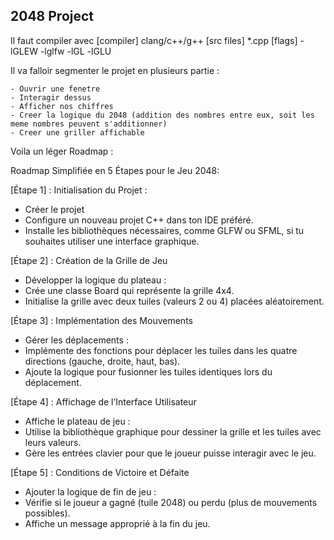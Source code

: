 ## 2048 Project

Il faut compiler avec [compiler] clang/c++/g++ [src files] *.cpp [flags] -lGLEW -lglfw -lGL -lGLU 


Il va falloir segmenter le projet en plusieurs partie :

    - Ouvrir une fenetre
    - Interagir dessus
    - Afficher nos chiffres
    - Creer la logique du 2048 (addition des nombres entre eux, soit les meme nombres peuvent s'additionner)
    - Creer une griller affichable


Voila un léger Roadmap :

Roadmap Simplifiée en 5 Étapes pour le Jeu 2048:

[Étape 1] : Initialisation du Projet :

- Créer le projet
- Configure un nouveau projet C++ dans ton IDE préféré.
- Installe les bibliothèques nécessaires, comme GLFW ou SFML, si tu souhaites utiliser une interface graphique.

[Étape 2] : Création de la Grille de Jeu

- Développer la logique du plateau :
- Crée une classe Board qui représente la grille 4x4.
- Initialise la grille avec deux tuiles (valeurs 2 ou 4) placées aléatoirement.

[Étape 3] : Implémentation des Mouvements

- Gérer les déplacements :
- Implémente des fonctions pour déplacer les tuiles dans les quatre directions (gauche, droite, haut, bas).
- Ajoute la logique pour fusionner les tuiles identiques lors du déplacement.

[Étape 4] : Affichage de l’Interface Utilisateur

- Affiche le plateau de jeu :
- Utilise la bibliothèque graphique pour dessiner la grille et les tuiles avec leurs valeurs.
- Gère les entrées clavier pour que le joueur puisse interagir avec le jeu.

[Étape 5] : Conditions de Victoire et Défaite

- Ajouter la logique de fin de jeu :
- Vérifie si le joueur a gagné (tuile 2048) ou perdu (plus de mouvements possibles).
- Affiche un message approprié à la fin du jeu.
